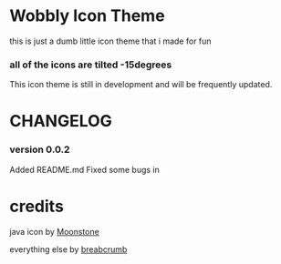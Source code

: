 # Wobbly Icon Theme
this is just a dumb little icon theme that i made for fun

### all of the icons are tilted -15degrees

This icon theme is still in development and will be frequently updated.

# CHANGELOG

### version 0.0.2
Added README.md
Fixed some bugs in







# credits

java icon by [Moonstone](github.com/MoonstoneStudios)

everything else by [breabcrumb](github.com/Breabcrumb)
